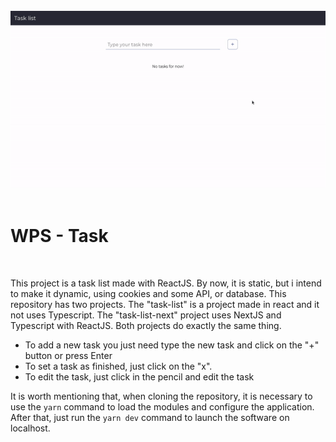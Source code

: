 
<div align="center">
    <br/>
    <img src="./task-list-next/public/tasklist.gif"/>
    <br>
</div>

<br/>

# WPS - Task

<br/>

This project is a task list made with ReactJS. By now, it is static, but i intend to make it dynamic, using cookies and some API, or database. This repository has two projects. The "task-list" is a project made in react and it not uses Typescript. The "task-list-next" project uses NextJS and Typescript with ReactJS. Both projects do exactly the same thing.
  
 - To add a new task you just need type the new task and click on the "+" button or press Enter
 - To set a task as finished, just click on the "x".
 - To edit the task, just click in the pencil and edit the task

It is worth mentioning that, when cloning the repository, it is necessary to use the ```yarn``` command to load the modules and configure the application. After that, just run the ```yarn dev``` command to launch the software on localhost.

<br/>